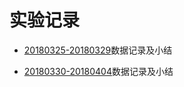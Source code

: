# 实验记录

* [20180325-20180329](https://github.com/Joooooooye/DataScience/blob/master/cta_segmentation_RH/week-report-20180329.md)数据记录及小结

* [20180330-20180404](https://github.com/Joooooooye/DataScience/blob/master/cta_segmentation_RH/week-report-20180404.md)数据记录及小结